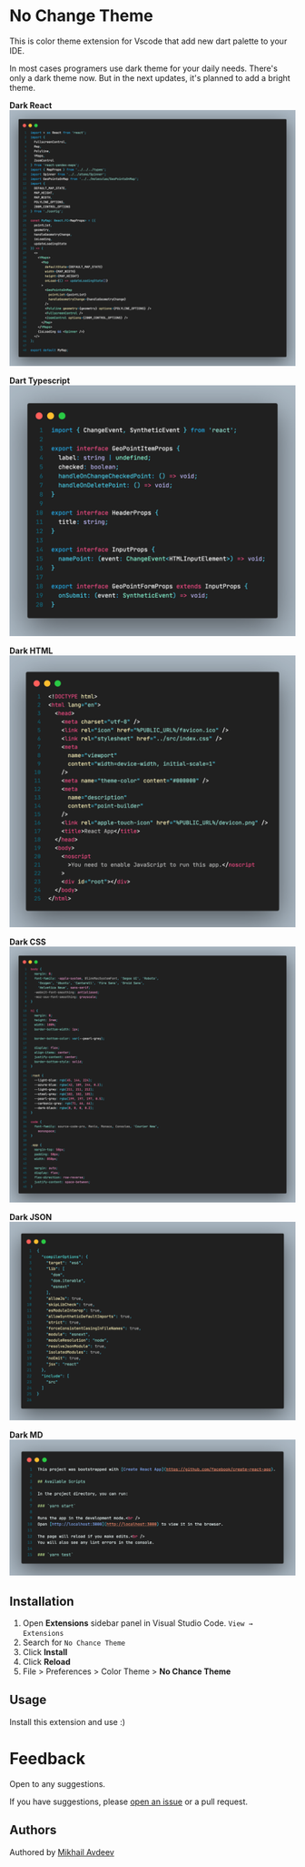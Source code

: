 # No Change Theme

This is color theme extension for Vscode that add new dart palette to your IDE.

In most cases programers use dark theme for your daily needs. There's only a dark theme now. But in the next updates, it's planned to add a bright theme.

**Dark  React**
![React](images/no-chance-theme-react.png)

**Dart Typescript**
![Typescript](images/no-chance-theme-ts.png)

**Dark  HTML**
![HTML](images/no-chance-theme-html.png)

**Dark  CSS**
![CSS](images/no-chance-theme-css.png)

**Dark  JSON**
![CSS](images/no-chance-theme-json.png)

**Dark  MD**
![CSS](images/no-chance-theme-md.png)


## Installation

1. Open **Extensions** sidebar panel in Visual Studio Code. `View → Extensions`
1. Search for `No Chance Theme`
1. Click **Install**
1. Click **Reload**
1. File > Preferences > Color Theme > **No Chance Theme**

## Usage

Install this extension and use :)

# Feedback

Open to any suggestions.

If you have suggestions, please [open an issue](
https://github.com/easymikey/vscode-nochance/issues) or a pull request.

## Authors

Authored by [Mikhail Avdeev](t.me/easymikey)
